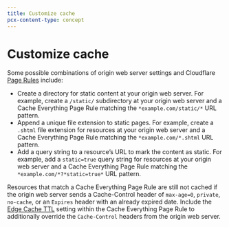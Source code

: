 ```yaml
---
title: Customize cache
pcx-content-type: concept
---
```


# Customize cache

Some possible combinations of origin web server settings and Cloudflare [Page Rules](/how-to/create-page-rules) include:

- Create a directory for static content at your origin web server. For example, create a `/static/` subdirectory at your origin web server and a Cache Everything Page Rule matching the `*example.com/static/*` URL pattern.
- Append a unique file extension to static pages. For example, create a `.shtml` file extension for resources at your origin web server and a Cache Everything Page Rule matching the `*example.com/*.shtml` URL pattern.
- Add a query string to a resource’s URL to mark the content as static. For example, add a `static=true` query string for resources at your origin web server and a Cache Everything Page Rule matching the `*example.com/*?*static=true*` URL pattern.

Resources that match a Cache Everything Page Rule are still not cached if the origin web server sends a Cache-Control header of `max-age=0`, `private`, `no-cache`, or an `Expires` header with an already expired date. Include the [Edge Cache TTL](/how-to/create-page-rules) setting within the Cache Everything Page Rule to additionally override the `Cache-Control` headers from the origin web server.